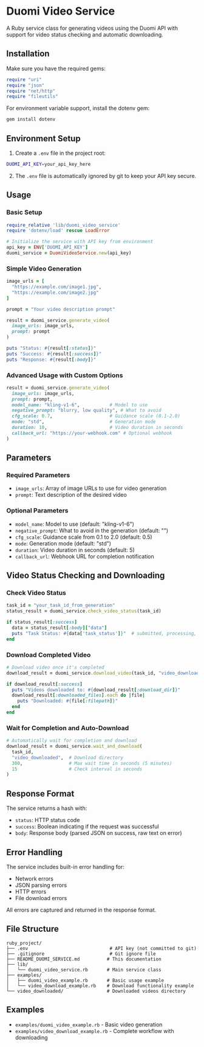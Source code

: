 # Duomi Video Service

A Ruby service class for generating videos using the Duomi API with support for video status checking and automatic downloading.

## Installation

Make sure you have the required gems:

```ruby
require "uri"
require "json"
require "net/http"
require "fileutils"
```

For environment variable support, install the dotenv gem:

```bash
gem install dotenv
```

## Environment Setup

1. Create a `.env` file in the project root:

```bash
DUOMI_API_KEY=your_api_key_here
```

2. The `.env` file is automatically ignored by git to keep your API key secure.

## Usage

### Basic Setup

```ruby
require_relative 'lib/duomi_video_service'
require 'dotenv/load' rescue LoadError

# Initialize the service with API key from environment
api_key = ENV['DUOMI_API_KEY']
duomi_service = DuomiVideoService.new(api_key)
```

### Simple Video Generation

```ruby
image_urls = [
  "https://example.com/image1.jpg",
  "https://example.com/image2.jpg"
]

prompt = "Your video description prompt"

result = duomi_service.generate_video(
  image_urls: image_urls,
  prompt: prompt
)

puts "Status: #{result[:status]}"
puts "Success: #{result[:success]}"
puts "Response: #{result[:body]}"
```

### Advanced Usage with Custom Options

```ruby
result = duomi_service.generate_video(
  image_urls: image_urls,
  prompt: prompt,
  model_name: "kling-v1-6",           # Model to use
  negative_prompt: "blurry, low quality", # What to avoid
  cfg_scale: 0.7,                     # Guidance scale (0.1-2.0)
  mode: "std",                        # Generation mode
  duration: 10,                       # Video duration in seconds
  callback_url: "https://your-webhook.com" # Optional webhook
)
```

## Parameters

### Required Parameters
- `image_urls`: Array of image URLs to use for video generation
- `prompt`: Text description of the desired video

### Optional Parameters
- `model_name`: Model to use (default: "kling-v1-6")
- `negative_prompt`: What to avoid in the generation (default: "")
- `cfg_scale`: Guidance scale from 0.1 to 2.0 (default: 0.5)
- `mode`: Generation mode (default: "std")
- `duration`: Video duration in seconds (default: 5)
- `callback_url`: Webhook URL for completion notification

## Video Status Checking and Downloading

### Check Video Status

```ruby
task_id = "your_task_id_from_generation"
status_result = duomi_service.check_video_status(task_id)

if status_result[:success]
  data = status_result[:body]["data"]
  puts "Task Status: #{data['task_status']}"  # submitted, processing, succeed, failed
end
```

### Download Completed Video

```ruby
# Download video once it's completed
download_result = duomi_service.download_video(task_id, "video_downloaded")

if download_result[:success]
  puts "Videos downloaded to: #{download_result[:download_dir]}"
  download_result[:downloaded_files].each do |file|
    puts "Downloaded: #{file[:filepath]}"
  end
end
```

### Wait for Completion and Auto-Download

```ruby
# Automatically wait for completion and download
download_result = duomi_service.wait_and_download(
  task_id,
  "video_downloaded",  # Download directory
  300,                 # Max wait time in seconds (5 minutes)
  15                   # Check interval in seconds
)
```

## Response Format

The service returns a hash with:
- `status`: HTTP status code
- `success`: Boolean indicating if the request was successful
- `body`: Response body (parsed JSON on success, raw text on error)

## Error Handling

The service includes built-in error handling for:
- Network errors
- JSON parsing errors
- HTTP errors
- File download errors

All errors are captured and returned in the response format.

## File Structure

```
ruby_project/
├── .env                              # API key (not committed to git)
├── .gitignore                        # Git ignore file
├── README_DUOMI_SERVICE.md          # This documentation
├── lib/
│   └── duomi_video_service.rb       # Main service class
├── examples/
│   ├── duomi_video_example.rb       # Basic usage example
│   └── video_download_example.rb    # Download functionality example
└── video_downloaded/                # Downloaded videos directory
```

## Examples

- `examples/duomi_video_example.rb` - Basic video generation
- `examples/video_download_example.rb` - Complete workflow with downloading
